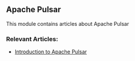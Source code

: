 ## Apache Pulsar

This module contains articles about Apache Pulsar

### Relevant Articles: 

- [Introduction to Apache Pulsar](https://www.baeldung.com/apache-pulsar)

